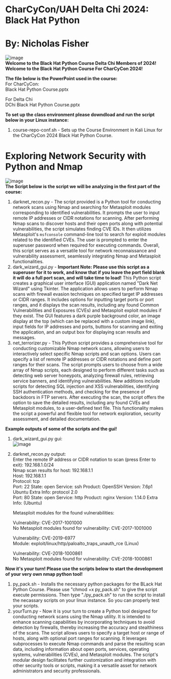 # CharCyCon/UAH Delta Chi 2024: Black Hat Python <br />
# By: Nicholas Fisher <br /> 

![image](https://github.com/FishyStix12/BH.py-CharCyCon2024/assets/102126354/789f42ac-1c0f-46c3-b3d0-e023e83c6c0c) <br />
**Welcome to the Black Hat Python Course Delta Chi Members of 2024!** <br /> 
**Welcome to the Black Hat Python Course For CharCyCon 2024!** <br />

**The file below is the PowerPoint used in the course:** <br />
For CharCyCon: <br />
Black Hat Python Course.pptx <br />

For Delta Chi <br />
DChi Black Hat Python Course.pptx <br />

**To set up the class environment please downdload and run the script below in your Linux instance:** <br />
1. course-repo-conf.sh - Sets up the Course Environment in Kali Linux for the CharCyCon 2024 Black Hat Python Course. <br />

# Exploring Network Security with Python and Nmap <br />
![image](https://github.com/FishyStix12/BH.py-CharCyCon2024/assets/102126354/76ab306e-4086-4a48-86f7-b0efc97be95d) <br />
**The Script below is the script we will be analyzing in the first part of the course:**
1. darknet_recon.py - The script provided is a Python tool for conducting network scans using Nmap and searching for Metasploit modules corresponding to identified vulnerabilities. It prompts the user to input remote IP addresses or CIDR notations for scanning. After performing Nmap scans to discover hosts and their open ports along with potential vulnerabilities, the script simulates finding CVE IDs. It then utilizes Metasploit's `msfconsole` command-line tool to search for exploit modules related to the identified CVEs. The user is prompted to enter the superuser password when required for executing commands. Overall, this script serves as a versatile tool for network reconnaissance and vulnerability assessment, seamlessly integrating Nmap and Metasploit functionalities. <br />
2. dark_wizard_gui.py - **Important Note: Please use this script as a superuser for it to work, and know that if you leave the port field blank it will do a full port scan, and will take time to load!** This Python script creates a graphical user interface (GUI) application named "Dark Net Wizard" using Tkinter. The application allows users to perform Nmap scans with firewall evasion techniques on specified target IP addresses or CIDR ranges. It includes options for inputting target ports or port ranges, and it displays the scan results, including any found Common Vulnerabilities and Exposures (CVEs) and Metasploit exploit modules if they exist. The GUI features a dark purple background color, an image display at the top (which can be replaced with a custom image link), input fields for IP addresses and ports, buttons for scanning and exiting the application, and an output box for displaying scan results and messages. <br />
3. net_terrorizer.py - This Python script provides a comprehensive tool for conducting customizable Nmap network scans, allowing users to interactively select specific Nmap scripts and scan options. Users can specify a list of remote IP addresses or CIDR notations and define port ranges for their scans. The script prompts users to choose from a wide array of Nmap scripts, each designed to perform different tasks such as detecting web server honeypots, analyzing firewall rules, retrieving service banners, and identifying vulnerabilities. New additions include scripts for detecting SQL injection and XSS vulnerabilities, identifying SSH authentication methods, and checking for the presence of backdoors in FTP servers. After executing the scan, the script offers the option to save the detailed results, including any found CVEs and Metasploit modules, to a user-defined text file. This functionality makes the script a powerful and flexible tool for network exploration, security assessment, and detailed documentation. <br />

**Example outputs of some of the scripts and the gui!** <br />
1. dark_wizard_gui.py gui: <br />
 ![image](https://github.com/FishyStix12/WHPython_v1.02/assets/102126354/e91027d1-d1d7-4e23-b818-b7ea187cc533) <br />
2. darknet_recon.py output: <br />
   Enter the remote IP address or CIDR notation to scan (press Enter to exit): 192.168.1.0/24 <br />
   Nmap scan results for host: 192.168.1.1 <br />
   Host: 192.168.1.1 <br />
   Protocol: tcp <br />
   Port: 22    State: open    Service: ssh    Product: OpenSSH    Version: 7.6p1 Ubuntu    Extra Info: protocol 2.0 <br />
   Port: 80    State: open    Service: http    Product: nginx    Version: 1.14.0    Extra Info: (Ubuntu) <br />

   Metasploit modules for the found vulnerabilities: <br />

   Vulnerability: CVE-2017-1001000 <br />
   No Metasploit modules found for vulnerability: CVE-2017-1001000 <br />

   Vulnerability: CVE-2019-6977 <br />
   Module: exploit/linux/http/paloalto_traps_unauth_rce (Linux) <br />

   Vulnerability: CVE-2018-1000861 <br />
   No Metasploit modules found for vulnerability: CVE-2018-1000861 <br />

**Now it's your turn! Please use the scripts below to start the development of your very own nmap python tool!** <br />
1. py_pack.sh - Installs the necessary python packages for the BLack Hat Python Course. Please use "chmod +x py_pack.sh" to give the script execute permissions. Then type "./py_pack.sh" to run the script to install the necassary scripts on your linux instance. So you can properly test your scripts. <br />
2. yourTurn.py - Now it is your turn to create a Python tool designed for conducting network scans using the Nmap utility. It is intended to enhance scanning capabilities by incorporating techniques to avoid detection by firewalls, thereby increasing the accuracy and stealthiness of the scans. The script allows users to specify a target host or range of hosts, along with optional port ranges for scanning. It leverages subprocesses to execute Nmap commands and parse the resulting scan data, including information about open ports, services, operating systems, vulnerabilities (CVEs), and Metasploit modules. The script's modular design facilitates further customization and integration with other security tools or scripts, making it a versatile asset for network administrators and security professionals. <br />
